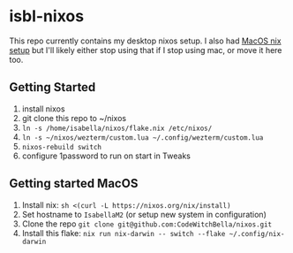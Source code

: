# isbl-nixos

This repo currently contains my desktop nixos setup. I also had
[MacOS nix setup](https://github.com/CodeWitchBella/nix-darwin-config/tree/main)
but I'll likely either stop using that if I stop using mac, or move it here too.

## Getting Started

1. install nixos
2. git clone this repo to ~/nixos
3. `ln -s /home/isabella/nixos/flake.nix /etc/nixos/`
4. `ln -s ~/nixos/wezterm/custom.lua ~/.config/wezterm/custom.lua`
5. `nixos-rebuild switch`
6. configure 1password to run on start in Tweaks

## Getting started MacOS 

1. Install nix: `sh <(curl -L https://nixos.org/nix/install)`
2. Set hostname to `IsabellaM2` (or setup new system in configuration)
3. Clone the repo `git clone git@github.com:CodeWitchBella/nixos.git`
4. Install this flake: `nix run nix-darwin -- switch --flake ~/.config/nix-darwin`


